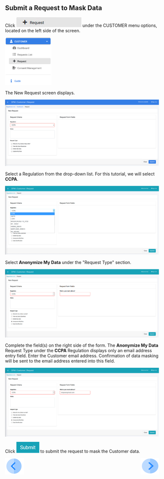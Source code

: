 ## Submit a Request to Mask Data

Click ![image](../images/Customer_Request.jpg) under the CUSTOMER menu options, located on the left side of the screen. 

<img src="../images/Customer_Request_LeftPanel.png" width="30%" height="30%">

The New Request screen displays.

![image](../images/Customer_Request_Landing.png)

Select a Regulation from the drop-down list. For this tutorial, we will select **CCPA**.

![image](../images/06_3_Purging_DeleteMyData_Reg.jpg)  

Select **Anonymize My Data** under the "Request Type" section.

![image](../images/05_1_Masking_AnonMyData.jpg)

Complete the field(s) on the right side of the form. The **Anonymize My Data** Request Type under the **CCPA** Regulation displays only an email address entry field. Enter the Customer email address. Confirmation of data masking will be sent to the email address entered into this field. 

![image](../images/05_2_Masking_AnonMyData.jpg)     

Click ![image](../images/06_ICON_Submit.jpg) to submit the request to mask the Customer data.



[![Previous](../images/Previous.png)]( 03_03_Masking_Login.md)[<img align="right" width="60" height="54" src="../images/Next.png">](03_05_Masking_Ensure_Marked_Complete.md)
